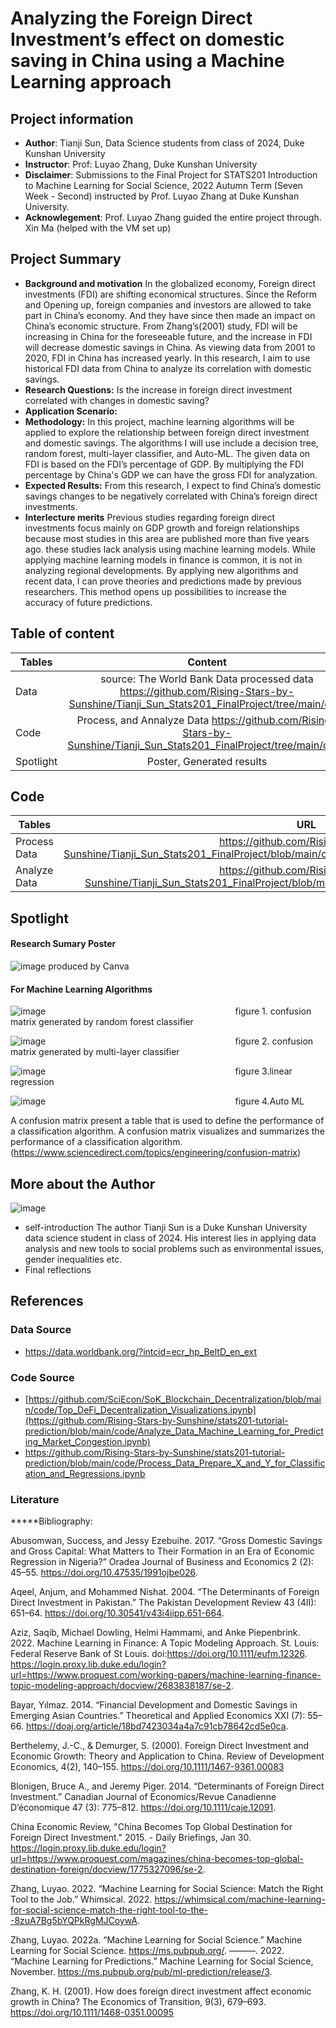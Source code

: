 # Analyzing the Foreign Direct Investment’s effect on domestic saving in China using a Machine Learning approach

## Project information
* **Author**: Tianji Sun, Data Science students from class of 2024, Duke Kunshan University
* **Instructor**: Prof: Luyao Zhang, Duke Kunshan University
* **Disclaimer**: Submissions to the Final Project for STATS201 Introduction to Machine Learning for Social Science, 2022 Autumn Term (Seven Week - Second) instructed by Prof. Luyao Zhang at Duke Kunshan University.
* **Acknowlegement**: Prof. Luyao Zhang guided the entire project through. Xin Ma (helped with the VM set up)

## Project Summary
* **Background and motivation**
In the globalized economy, Foreign direct investments (FDI) are shifting economical structures. Since the Reform and Opening up, foreign companies and investors are allowed to take part in China’s economy. And they have since then made an impact on China’s economic structure. From Zhang’s(2001) study, FDI will be increasing in China for the foreseeable future, and the increase in FDI will decrease domestic savings in China. As viewing data from 2001 to 2020, FDI in China has increased yearly. In this research, I aim to use historical FDI data from China to analyze its correlation with domestic savings.
* **Research Questions:** Is the increase in foreign direct investment correlated with changes in domestic saving? 
* **Application Scenario:**
* **Methodology:** In this project, machine learning algorithms will be applied to explore the relationship between foreign direct investment and domestic savings. The algorithms I will use include a decision tree, random forest, multi-layer classifier, and Auto-ML. The given data on FDI is based on the FDI’s percentage of GDP. By multiplying the FDI percentage by China's GDP we can have the gross FDI for analyzation. 
* **Expected Results:** From this research, I expect to find China’s domestic savings changes to be negatively correlated with China’s foreign direct investments.
* **Interlecture merits**
  Previous studies regarding foreign direct investments focus mainly on GDP growth and foreign relationships because most studies in this area are published more than five years ago. these studies lack analysis using machine learning models. While applying machine learning models in finance is common, it is not in analyzing regional developments. By applying new algorithms and recent data, I can prove theories and predictions made by previous researchers. This method opens up possibilities to increase the accuracy of future predictions. 

## Table of content
| Tables        | Content                                                | 
| ------------- |:-------------:                                     |
| Data    | source: The World Bank Data  processed data https://github.com/Rising-Stars-by-Sunshine/Tianji_Sun_Stats201_FinalProject/tree/main/data |
| Code     | Process, and Annalyze Data https://github.com/Rising-Stars-by-Sunshine/Tianji_Sun_Stats201_FinalProject/tree/main/code|
| Spotlight | Poster, Generated results|  



## Code
| Tables        | URL                                                |
| ------------- |:-------------:                                     |
| Process Data     | https://github.com/Rising-Stars-by-Sunshine/Tianji_Sun_Stats201_FinalProject/blob/main/code/Process_Data_Prepare_Final_Project.ipynb |
| Analyze Data | https://github.com/Rising-Stars-by-Sunshine/Tianji_Sun_Stats201_FinalProject/blob/main/code/Analyze_Data_Final_Project.ipynb|   



## Spotlight
#### Research Sumary Poster
![image](https://user-images.githubusercontent.com/117652452/207103735-c93b4573-09bd-4049-a65d-288a3a344ff2.png)
produced by Canva

#### For Machine Learning Algorithms
![image](https://user-images.githubusercontent.com/117652452/207059549-5cb59953-625c-4f19-a932-f76fa0caff62.png)
&nbsp; &nbsp; &nbsp; &nbsp; &nbsp; &nbsp; &nbsp; &nbsp; &nbsp; &nbsp; &nbsp; &nbsp; &nbsp; &nbsp; &nbsp; &nbsp; &nbsp; &nbsp; &nbsp; &nbsp; &nbsp; &nbsp; &nbsp; &nbsp; &nbsp; &nbsp; &nbsp; &nbsp; &nbsp; &nbsp; &nbsp; &nbsp; &nbsp; &nbsp; &nbsp; &nbsp; &nbsp; &nbsp; figure 1. confusion matrix generated by random forest classifier

![image](https://user-images.githubusercontent.com/117652452/207059893-0d81092e-9a9a-4e4a-bb51-e5a188faf421.png)
&nbsp; &nbsp; &nbsp; &nbsp; &nbsp; &nbsp; &nbsp; &nbsp; &nbsp; &nbsp; &nbsp; &nbsp; &nbsp; &nbsp; &nbsp; &nbsp; &nbsp; &nbsp; &nbsp; &nbsp; &nbsp; &nbsp; &nbsp; &nbsp; &nbsp; &nbsp; &nbsp; &nbsp; &nbsp; &nbsp; &nbsp; &nbsp; &nbsp; &nbsp; &nbsp; &nbsp; &nbsp; &nbsp; figure 2. confusion matrix generated by multi-layer classifier

![image](https://user-images.githubusercontent.com/117652452/207060741-08fa6e55-78fd-4381-9ce1-ddf554aa5ad2.png)
&nbsp; &nbsp; &nbsp; &nbsp; &nbsp; &nbsp; &nbsp; &nbsp; &nbsp; &nbsp; &nbsp; &nbsp; &nbsp; &nbsp; &nbsp; &nbsp; &nbsp; &nbsp; &nbsp; &nbsp; &nbsp; &nbsp; &nbsp; &nbsp; &nbsp; &nbsp; &nbsp; &nbsp; &nbsp; &nbsp; &nbsp; &nbsp; &nbsp; &nbsp; &nbsp; &nbsp; &nbsp; &nbsp; figure 3.linear regression

![image](https://user-images.githubusercontent.com/117652452/207103941-5bd0f614-f696-4aaf-9eaa-001ee740621d.png)
&nbsp; &nbsp; &nbsp; &nbsp; &nbsp; &nbsp; &nbsp; &nbsp; &nbsp; &nbsp; &nbsp; &nbsp; &nbsp; &nbsp; &nbsp; &nbsp; &nbsp; &nbsp; &nbsp; &nbsp; &nbsp; &nbsp; &nbsp; &nbsp; &nbsp; &nbsp; &nbsp; &nbsp; &nbsp; &nbsp; &nbsp; &nbsp; &nbsp; &nbsp; &nbsp; &nbsp; &nbsp; &nbsp; figure 4.Auto ML

A confusion matrix present a table that is used to define the performance of a classification algorithm. A confusion matrix visualizes and summarizes the performance of a classification algorithm.(https://www.sciencedirect.com/topics/engineering/confusion-matrix)


         
## More about the Author
![image](https://user-images.githubusercontent.com/117652452/206921127-d87279c7-1e7c-4493-9797-9cb7a86574a6.png)
- self-introduction
The author Tianji Sun is a Duke Kunshan University  data science student in class of 2024. His interest lies in applying data analysis and new tools to social problems such as environmental issues, gender inequalities etc.
- Final reflections 


## References

### Data Source
- https://data.worldbank.org/?intcid=ecr_hp_BeltD_en_ext
### Code Source
- [https://github.com/SciEcon/SoK_Blockchain_Decentralization/blob/main/code/Top_DeFi_Decentralization_Visualizations.ipynb](https://github.com/Rising-Stars-by-Sunshine/stats201-tutorial-prediction/blob/main/code/Analyze_Data_Machine_Learning_for_Predicting_Market_Congestion.ipynb)
- https://github.com/Rising-Stars-by-Sunshine/stats201-tutorial-prediction/blob/main/code/Process_Data_Prepare_X_and_Y_for_Classification_and_Regressions.ipynb
### Literature
*****Bibliography:

Abusomwan, Success, and Jessy Ezebuihe. 2017. “Gross Domestic Savings and Gross Capital: What Matters to Their Formation in an Era of Economic Regression in Nigeria?” Oradea Journal of Business and Economics 2 (2): 45–55. https://doi.org/10.47535/1991ojbe026.

Aqeel, Anjum, and Mohammed Nishat. 2004. “The Determinants of Foreign Direct Investment in Pakistan.” The Pakistan Development Review 43 (4II): 651–64. https://doi.org/10.30541/v43i4iipp.651-664.

Aziz, Saqib, Michael Dowling, Helmi Hammami, and Anke Piepenbrink. 2022. Machine Learning in Finance: A Topic Modeling Approach. St. Louis: Federal Reserve Bank of St Louis. doi:https://doi.org/10.1111/eufm.12326. https://login.proxy.lib.duke.edu/login?url=https://www.proquest.com/working-papers/machine-learning-finance-topic-modeling-approach/docview/2683838187/se-2.

Bayar, Yılmaz. 2014. “Financial Development and Domestic Savings in Emerging Asian Countries.” Theoretical and Applied Economics XXI (7): 55–66. https://doaj.org/article/18bd7423034a4a7c91cb78642cd5e0ca.

Berthelemy, J.-C., & Demurger, S. (2000). Foreign Direct Investment and Economic Growth: Theory and Application to China. Review of Development Economics, 4(2), 140–155. https://doi.org/10.1111/1467-9361.00083

Blonigen, Bruce A., and Jeremy Piger. 2014. “Determinants of Foreign Direct Investment.” Canadian Journal of Economics/Revue Canadienne D’économique 47 (3): 775–812. https://doi.org/10.1111/caje.12091.

China Economic Review, "China Becomes Top Global Destination for Foreign Direct Investment." 2015. - Daily Briefings, Jan 30. https://login.proxy.lib.duke.edu/login?url=https://www.proquest.com/magazines/china-becomes-top-global-destination-foreign/docview/1775327096/se-2.

Zhang, Luyao. 2022. “Machine Learning for Social Science: Match the Right Tool to the Job.” Whimsical. 2022. https://whimsical.com/machine-learning-for-social-science-match-the-right-tool-to-the--8zuA7Bg5bYQPkRgMJCoywA.

Zhang, Luyao. 2022a. “Machine Learning for Social Science.” Machine Learning for Social Science. https://ms.pubpub.org/.
———. 2022. “Machine Learning for Predictions.” Machine Learning for Social Science, November. https://ms.pubpub.org/pub/ml-prediction/release/3.

Zhang, K. H. (2001). How does foreign direct investment affect economic growth in China? The Economics of Transition, 9(3), 679–693. https://doi.org/10.1111/1468-0351.00095
